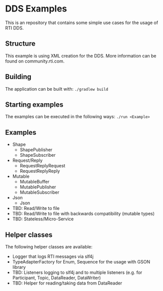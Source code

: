 # DDS Examples
This is an repository that contains some simple use cases for the usage of RTI DDS.

## Structure
This example is using XML creation for the DDS. More information can be found on community.rti.com.

## Building
The application can be built with:
`./gradlew build`

## Starting examples
The examples can be executed in the following ways:
`./run <Example>`

## Examples
* Shape
  * ShapePublisher
  * ShapeSubscriber
* Request/Reply
  * RequestReplyRequest
  * RequestReplyReply
* Mutable
  * MutableBuffer
  * MutablePublisher
  * MutableSubscriber
* Json
  * Json
* TBD: Read/Write to file
* TBD: Read/Write to file with backwards compatibility (mutable types)
* TBD: Stateless/Micro-Service

## Helper classes
The following helper classes are available:
* Logger that logs RTI messages via slf4j
* TypeAdapterFactory for Enum, Sequence for the usage with GSON library
* TBD: Listeners logging to slf4j and to multiple listeners (e.g. for Participant, Topic, DataReader, DataWriter)
* TBD: Helper for reading/taking data from DataReader
